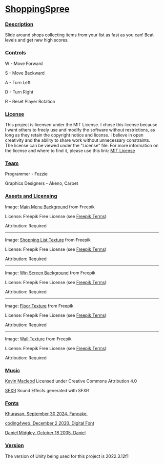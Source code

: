 # <ins> ShoppingSpree #

### <ins> Description ###
Slide around shops collecting items from your list as fast as you can! Beat levels and get new high scores.

### <ins> Controls ###
W - Move Forward

S - Move Backward

A - Turn Left

D - Turn Right

R - Reset Player Rotation

### <ins> License ###
This project is licensed under the MIT License. I chose this license because I want others to freely use and modify the software without restrictions, as long as they retain the copyright notice and license. I believe in open creativity and the ability to share work without unnecessary constraints.
The license can be viewed under the "License" file. For more information on the license and where to find it, please use this link:
[MIT License](https://choosealicense.com/licenses/mit/)

### <ins> Team ###
Programmer - Fozzie

Graphics Designers - Akeno, Carpet

### <ins> Assets and Licensing ###
Image: [Main Menu Background](https://www.freepik.com/free-vector/supermarket-interior-design_194667362.htm#fromView=search&page=1&position=1&uuid=64dd358e-a75d-4d51-8dc9-235d45a2b03e&query=grocery+store) from Freepik

License: Freepik Free License (see [Freepik Terms](https://www.freepik.com/legal/terms-of-use#nav-freepik-license))

Attribution: Required
___

Image: [Shopping List Texture](https://www.freepik.com/free-photo/white-crumpled-paper-texture-background_1189775.htm#query=crumpled%20paper&position=45&from_view=keyword&track=ais&uuid=14864d75-920d-444a-96df-6e8b30eadbc0) from Freepik

License: Freepik Free License (see [Freepik Terms](https://www.freepik.com/legal/terms-of-use#nav-freepik-license))

Attribution: Required

___

Image: [Win Screen Background](https://www.freepik.com/free-photo/vivid-blurred-colorful-wallpaper-background_17729710.htm#fromView=search&page=1&position=15&uuid=10ae822e-79b2-48e1-844d-bc963d93f74e&query=blue) from Freepik

License: Freepik Free License (see [Freepik Terms](https://www.freepik.com/legal/terms-of-use#nav-freepik-license))

Attribution: Required
___

Image: [Floor Texture](https://www.freepik.com/free-photo/marble-background_1246267.htm#page=2&query=floor%20texture&position=17&from_view=search&track=ais&uuid=1443196a-0fbb-40ff-a965-9bb69c437b57) from Freepik

License: Freepik Free License (see [Freepik Terms](https://www.freepik.com/legal/terms-of-use#nav-freepik-license))

Attribution: Required

___

Image: [Wall Texture](https://www.freepik.com/free-photo/white-textured-brick-wall_11306880.htm#query=white%20brick%20texture&position=10&from_view=search&track=ais&uuid=71945597-fdcc-4031-b3ec-cd9ffa7c56c3) from Freepik

License: Freepik Free License (see [Freepik Terms](https://www.freepik.com/legal/terms-of-use#nav-freepik-license))

Attribution: Required

### <ins> Music ###
[Kevin Macleod](https://incompetech.com/) Licensed under Creative Commons Attribution 4.0

[SFXR](https://sfxr.me/) Sound Effects generated with SFXR

### <ins> Fonts ###
[Khurasan. September 30 2024. Fancake.](https://www.dafont.com/fancake.font?l[]=10&l[]=1)

[coding4web. December 2 2020. Digital Font](https://www.fontspace.com/digital-font-f17797)

[Daniel Midgley. October 18 2005. Daniel](https://www.dafont.com/daniel.font?l[]=10&l[]=1&text=Shopping+List)

### <ins> Version ###
The version of Unity being used for this project is 2022.3.12f1
